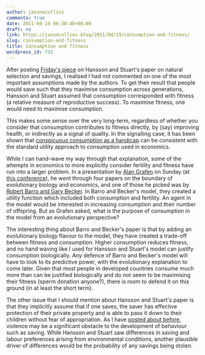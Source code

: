 ```yaml
---
author: jasonacollins
comments: true
date: 2011-04-19 06:30:46+00:00
draft: no
link: https://jasoncollins.blog/2011/04/19/consumption-and-fitness/
slug: consumption-and-fitness
title: Consumption and fitness
wordpress_id: 732
---
```


After posting [Friday's piece](https://jasoncollins.blog/2011/04/natural-selection-and-savings/) on Hansson and Stuart's paper on natural selection and savings, I realised I had not commented on one of the most important assumptions made by the authors. To get their result that people would save such that they maximise consumption across generations, Hansson and Stuart assumed that consumption corresponded with fitness (a relative measure of reproductive success). To maximise fitness, one would need to maximise consumption.

This makes some sense over the very long-term, regardless of whether you consider that consumption contributes to fitness directly, by (say) improving health, or indirectly as a signal of quality. In the signalling case, it has been shown that [conspicuous consumption as a handicap](https://jasoncollins.blog/2011/01/conspicuous-consumption-as-a-handicap/) can be consistent with the standard utility approach to consumption used in economics.

While I can hand-wave my way through that explanation, some of the attempts in economics to more explicitly consider fertility and fitness have run into a larger problem. In a presentation by [Alan Grafen](http://users.ox.ac.uk/~grafen/) on Sunday (at [this conference](https://jasoncollins.blog/2011/04/social-decision-making-bridging-economics-and-biology/)), he went through four papers on the boundary of evolutionary biology and economics, and one of those he picked was by [Robert Barro and Gary Becker](http://www.jstor.org/stable/1912563). In Barro and Becker's model, they created a utility function which included both consumption and fertility. An agent in the model would be interested in increasing consumption and their number of offspring. But as Grafen asked, what is the purpose of consumption in the model from an evolutionary perspective?

The interesting thing about Barro and Becker's paper is that by adding an evolutionary biology flavour to the model, they have created a trade-off between fitness and consumption. Higher consumption reduces fitness, and no hand waving like I used for Hansson and Stuart's model can justify consumption biologically. Any defence of Barro and Becker's model will have to look to its predictive power, with the evolutionary explanation to come later. Given that most people in developed countries consume much more than can be justified biologically and do not seem to be maximising their fitness (sperm donation anyone?), there is room to defend it on this ground (in at least the short term).

The other issue that I should mention about Hansson and Stuart's paper is that they implicitly assume that if one saves, the saver has effective protection of their private property and is able to pass it down to their children without fear of appropriation. As I have [posted about before](https://jasoncollins.blog/2011/01/clark-on-violence/), violence may be a significant obstacle to the development of behaviour such as saving. While Hansson and Stuart saw differences in saving and labour preferences arising from environmental conditions, another plausible driver of differences would be the probability of any savings being stolen.
